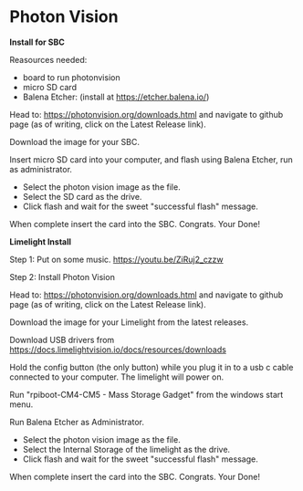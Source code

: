 # Photon Vision
**Install for SBC**

Reasources needed:
- board to run photonvision
- micro SD card
- Balena Etcher: (install at https://etcher.balena.io/)

Head to: https://photonvision.org/downloads.html and navigate to github page (as of writing, click on the Latest Release link).

Download the image for your SBC.

Insert micro SD card into your computer, and flash using Balena Etcher, run as administrator.
- Select the photon vision image as the file.
- Select the SD card as the drive.
- Click flash and wait for the sweet "successful flash" message.

When complete insert the card into the SBC. Congrats. Your Done!



**Limelight Install**

Step 1: Put on some music. https://youtu.be/ZiRuj2_czzw

Step 2: Install Photon Vision

Head to: https://photonvision.org/downloads.html and navigate to github page (as of writing, click on the Latest Release link).

Download the image for your Limelight from the latest releases.

Download USB drivers from https://docs.limelightvision.io/docs/resources/downloads

Hold the config button (the only button) while you plug it in to a usb c cable connected to your computer.
The limelight will power on.

Run "rpiboot-CM4-CM5 - Mass Storage Gadget" from the windows start menu.

Run Balena Etcher as Administrator.
- Select the photon vision image as the file.
- Select the Internal Storage of the limelight as the drive.
- Click flash and wait for the sweet "successful flash" message.

When complete insert the card into the SBC. Congrats. Your Done!
